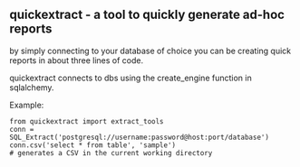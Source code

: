 ## quickextract - a tool to quickly generate ad-hoc reports

by simply connecting to your database of choice you can be creating quick reports in about three lines of code. 

quickextract connects to dbs using the create_engine function in sqlalchemy.

Example:

    from quickextract import extract_tools
    conn = SQL_Extract('postgresql://username:password@host:port/database')
    conn.csv('select * from table', 'sample')
    # generates a CSV in the current working directory
